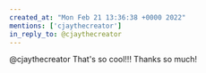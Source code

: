 ```yaml
---
created_at: "Mon Feb 21 13:36:38 +0000 2022"
mentions: ['cjaythecreator']
in_reply_to: @cjaythecreator
---
```


@cjaythecreator That's so cool!!! Thanks so much!